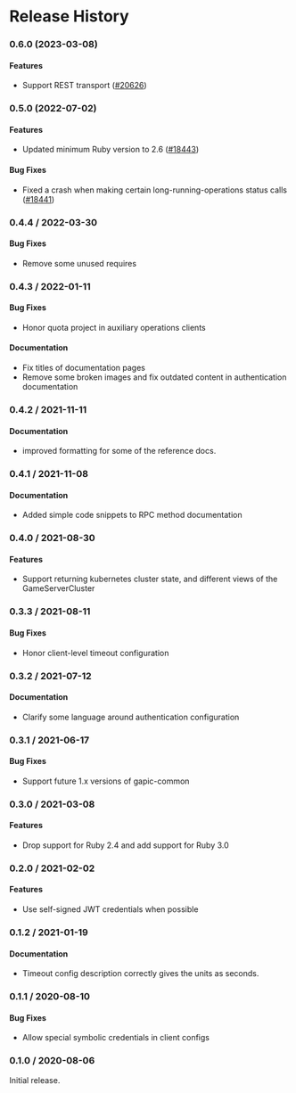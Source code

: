 # Release History

### 0.6.0 (2023-03-08)

#### Features

* Support REST transport ([#20626](https://github.com/googleapis/google-cloud-ruby/issues/20626)) 

### 0.5.0 (2022-07-02)

#### Features

* Updated minimum Ruby version to 2.6 ([#18443](https://github.com/googleapis/google-cloud-ruby/issues/18443)) 
#### Bug Fixes

* Fixed a crash when making certain long-running-operations status calls ([#18441](https://github.com/googleapis/google-cloud-ruby/issues/18441)) 

### 0.4.4 / 2022-03-30

#### Bug Fixes

* Remove some unused requires

### 0.4.3 / 2022-01-11

#### Bug Fixes

* Honor quota project in auxiliary operations clients

#### Documentation

* Fix titles of documentation pages
* Remove some broken images and fix outdated content in authentication documentation

### 0.4.2 / 2021-11-11

#### Documentation

* improved formatting for some of the reference docs.

### 0.4.1 / 2021-11-08

#### Documentation

* Added simple code snippets to RPC method documentation

### 0.4.0 / 2021-08-30

#### Features

* Support returning kubernetes cluster state, and different views of the GameServerCluster

### 0.3.3 / 2021-08-11

#### Bug Fixes

* Honor client-level timeout configuration

### 0.3.2 / 2021-07-12

#### Documentation

* Clarify some language around authentication configuration

### 0.3.1 / 2021-06-17

#### Bug Fixes

* Support future 1.x versions of gapic-common

### 0.3.0 / 2021-03-08

#### Features

* Drop support for Ruby 2.4 and add support for Ruby 3.0

### 0.2.0 / 2021-02-02

#### Features

* Use self-signed JWT credentials when possible

### 0.1.2 / 2021-01-19

#### Documentation

* Timeout config description correctly gives the units as seconds.

### 0.1.1 / 2020-08-10

#### Bug Fixes

* Allow special symbolic credentials in client configs

### 0.1.0 / 2020-08-06

Initial release.
